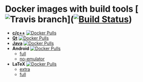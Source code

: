 # Docker images with build tools [![Travis branch](https://img.shields.io/travis/lamtev/build-tools-dockers/master.svg?style=flat-square)]([![Build Status](https://travis-ci.org/lamtev/build-tools-dockers.svg?branch=master)](https://travis-ci.org/lamtev/build-tools-dockers))

* [__c/c++__](https://github.com/lamtev/build-tools-dockers/tree/master/cxx) [![Docker Pulls](https://img.shields.io/docker/pulls/lamtev/cxx.svg?style=flat-square)](https://hub.docker.com/r/lamtev/cxx/)
* [__Qt__](https://github.com/lamtev/build-tools-dockers/tree/master/qt) [![Docker Pulls](https://img.shields.io/docker/pulls/lamtev/qt.svg?style=flat-square)](https://hub.docker.com/r/lamtev/qt/)
* [__Java__](https://github.com/lamtev/build-tools-dockers/tree/master/java) [![Docker Pulls](https://img.shields.io/docker/pulls/lamtev/java.svg?style=flat-square)](https://hub.docker.com/r/lamtev/java/)
* __Android__ [![Docker Pulls](https://img.shields.io/docker/pulls/lamtev/android.svg?style=flat-square)](https://hub.docker.com/r/lamtev/android/)
    * [full](https://github.com/lamtev/build-tools-dockers/tree/master/android/full)
    * [no-emulator](https://github.com/lamtev/build-tools-dockers/tree/master/android/no-emulator)
* __LaTeX__ [![Docker Pulls](https://img.shields.io/docker/pulls/lamtev/latex.svg?style=flat-square)](https://hub.docker.com/r/lamtev/latex/)
    * [extra](https://github.com/lamtev/build-tools-dockers/tree/master/latex/extra)
    * [full](https://github.com/lamtev/build-tools-dockers/tree/master/latex/full)
